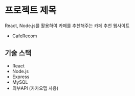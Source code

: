 # 프로젝트 제목

React, Node.js를 활용하여 카페를 추천해주는 카페 추천 웹사이트
* CafeRecom

## 기술 스택
- React
- Node.js
- Express
- MySQL
- 외부API (카카오맵 사용)
